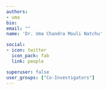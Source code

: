 ```yaml
---
authors:
- uma
bio: 
email: ""
name: 'Dr. Uma Chandra Mouli Natchu'

social:
- icon: twitter
  icon_pack: fab
  link: people

superuser: false
user_groups: ["Co-Investigators"]
---
```



